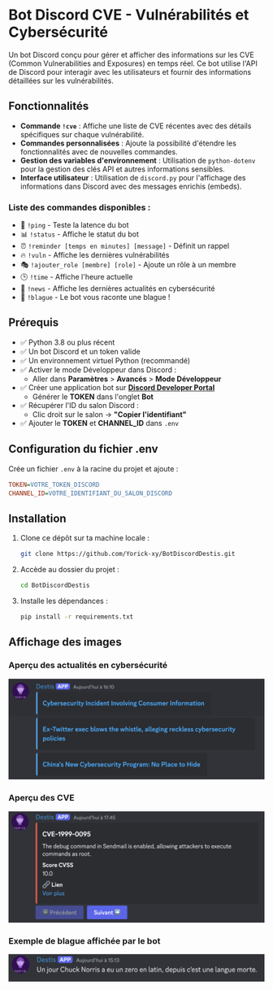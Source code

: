 # Bot Discord CVE - Vulnérabilités et Cybersécurité

Un bot Discord conçu pour gérer et afficher des informations sur les CVE (Common Vulnerabilities and Exposures) en temps réel. Ce bot utilise l'API de Discord pour interagir avec les utilisateurs et fournir des informations détaillées sur les vulnérabilités.

## Fonctionnalités

- **Commande `!cve`** : Affiche une liste de CVE récentes avec des détails spécifiques sur chaque vulnérabilité.
- **Commandes personnalisées** : Ajoute la possibilité d'étendre les fonctionnalités avec de nouvelles commandes.
- **Gestion des variables d'environnement** : Utilisation de `python-dotenv` pour la gestion des clés API et autres informations sensibles.
- **Interface utilisateur** : Utilisation de `discord.py` pour l'affichage des informations dans Discord avec des messages enrichis (embeds).

### Liste des commandes disponibles :

- 🏓 `!ping` - Teste la latence du bot
- 📊 `!status` - Affiche le statut du bot
- ⏰ `!reminder [temps en minutes] [message]` - Définit un rappel
- 🔥 `!vuln` - Affiche les dernières vulnérabilités
- 🎭 `!ajouter_role [membre] [role]` - Ajoute un rôle à un membre
- 🕒 `!time` - Affiche l'heure actuelle
- 🔐 `!news` - Affiche les dernières actualités en cybersécurité
- 🤡 `!blague` - Le bot vous raconte une blague !

## Prérequis

- ✅ Python 3.8 ou plus récent
- ✅ Un bot Discord et un token valide
- ✅ Un environnement virtuel Python (recommandé)
- ✅ Activer le mode Développeur dans Discord :
  - Aller dans **Paramètres** > **Avancés** > **Mode Développeur**
- ✅ Créer une application bot sur **[Discord Developer Portal](https://discord.com/developers/applications)**
  - Générer le **TOKEN** dans l'onglet **Bot**
- ✅ Récupérer l'ID du salon Discord :
  - Clic droit sur le salon → **"Copier l'identifiant"**
- ✅ Ajouter le **TOKEN** et **CHANNEL_ID** dans `.env`

## Configuration du fichier .env

Crée un fichier `.env` à la racine du projet et ajoute :

```ini
TOKEN=VOTRE_TOKEN_DISCORD
CHANNEL_ID=VOTRE_IDENTIFIANT_DU_SALON_DISCORD
```

## Installation

1. Clone ce dépôt sur ta machine locale :
   ```bash
   git clone https://github.com/Yorick-xy/BotDiscordDestis.git
   ```
2. Accède au dossier du projet :
   ```bash
   cd BotDiscordDestis
   ```
3. Installe les dépendances :
   ```bash
   pip install -r requirements.txt
   ```

## Affichage des images

### Aperçu des actualités en cybersécurité

![News](https://raw.githubusercontent.com/Yorick-xy/BotDiscordDestis/main/img/news.png)

### Aperçu des CVE

![Texte alternatif](https://raw.githubusercontent.com/Yorick-xy/BotDiscordDestis/main/img/cve.png)

### Exemple de blague affichée par le bot

![Texte alternatif](https://raw.githubusercontent.com/Yorick-xy/BotDiscordDestis/main/img/joke.png)
